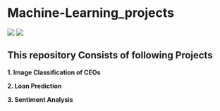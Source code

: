 # Machine-Learning_projects

<img src="http://ForTheBadge.com/images/badges/made-with-python.svg"/>
<img src='https://img.shields.io/badge/Made%20with-Jupyter-orange?style=for-the-badge&logo=Jupyter'/>


## This repository Consists of following Projects
 **1. Image Classification of CEOs**
 
 **2. Loan Prediction**
 
 **3. Sentiment Analysis**
 
